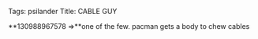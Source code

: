 Tags: psilander
Title: CABLE GUY
  
**130988967578 =>**one of the few. pacman gets a body to chew cables